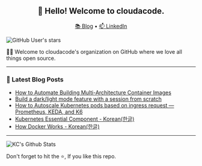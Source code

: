 <h2 align="center">👋 Hello! Welcome to cloudacode.</h2>
<p align="center">
  <a href="https://blog.cloudacode.com">📚 Blog</a> •
  <a href="https://www.linkedin.com/in/kyungcheol/">📫 LinkedIn</a>
</p>

![GitHub User's stars](https://img.shields.io/github/stars/cloudacode?style=social)

🙋‍♀️ Welcome to cloudacode's organization on GitHub where we love all things open source.

-----

### 📝 Latest Blog Posts

<!-- BLOG-POST-LIST:START -->
- [How to Automate Building Multi-Architecture Container Images](https://blog.cloudacode.com/how-to-automate-building-multi-architecture-container-images-4c57c759cb2c)
- [Build a dark/light mode feature with a session from scratch](https://blog.cloudacode.com/build-a-dark-light-mode-feature-with-a-session-from-scratch-fc371c40dd69)
- [How to Autoscale Kubernetes pods based on ingress request — Prometheus, KEDA, and K6](https://medium.com/@cloudacode/how-to-autoscale-kubernetes-pods-based-on-ingress-request-prometheus-keda-and-k6-84ae4250a9f3)
- [Kubernetes Essential Component - Korean(한글)](https://medium.com/@cloudacode/%EC%BF%A0%EB%B2%84%EB%84%A4%ED%8B%B0%EC%8A%A4-%ED%95%84%EC%88%98-%EC%BB%B4%ED%8F%AC%EB%84%8C%ED%8A%B8-%EC%95%84%ED%82%A4%ED%85%8D%EC%B3%90-by-cloudacode-b115930db484)
- [How Docker Works - Korean(한글)](https://blog.cloudacode.com/%EB%8F%84%EC%BB%A4%EB%8A%94-%EB%AC%B4%EC%97%87%EC%9C%BC%EB%A1%9C-%EC%96%B4%EB%96%BB%EA%B2%8C-%EA%B5%AC%EC%84%B1%EB%90%98%EC%96%B4-%EC%9E%88%EC%9D%84%EA%B9%8C-1b2a52ca8d1c)
<!-- BLOG-POST-LIST:END -->

-----

<img align="center" alt="KC's Github Stats" src="https://github-readme-stats.vercel.app/api?username=kcfigaro&count_private=true&show_icons=true&theme=algolia" />

Don't forget to hit the ⭐, If you like this repo.

